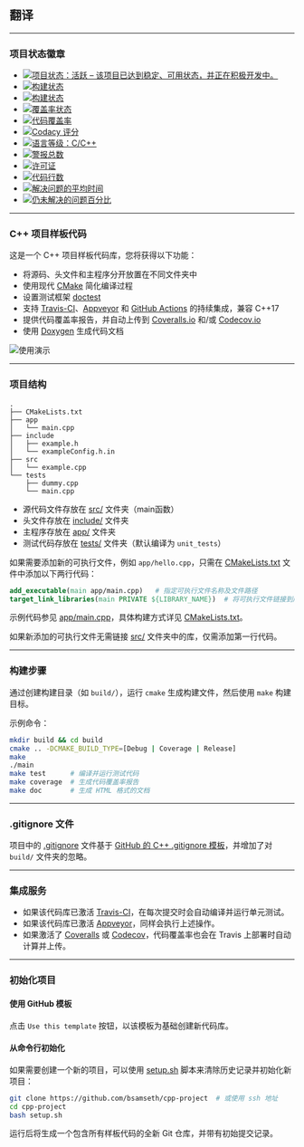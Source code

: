 ## 翻译

---

### 项目状态徽章

- [![项目状态：活跃 – 该项目已达到稳定、可用状态，并正在积极开发中。](http://www.repostatus.org/badges/latest/active.svg)](http://www.repostatus.org/#active)
- [![构建状态](https://travis-ci.org/bsamseth/cpp-project.svg?branch=master)](https://travis-ci.org/bsamseth/cpp-project)
- [![构建状态](https://ci.appveyor.com/api/projects/status/g9bh9kjl6ocvsvse/branch/master?svg=true)](https://ci.appveyor.com/project/bsamseth/cpp-project/branch/master)
- [![覆盖率状态](https://coveralls.io/repos/github/bsamseth/cpp-project/badge.svg?branch=master)](https://coveralls.io/github/bsamseth/cpp-project?branch=master)
- [![代码覆盖率](https://codecov.io/gh/bsamseth/cpp-project/branch/master/graph/badge.svg)](https://codecov.io/gh/bsamseth/cpp-project)
- [![Codacy 评分](https://api.codacy.com/project/badge/Grade/eb004322b0d146239a57eb242078e179)](https://www.codacy.com/app/bsamseth/cpp-project?utm_source=github.com&amp;utm_medium=referral&amp;utm_content=bsamseth/cpp-project&amp;utm_campaign=Badge_Grade)
- [![语言等级：C/C++](https://img.shields.io/lgtm/grade/cpp/g/bsamseth/cpp-project.svg?logo=lgtm&logoWidth=18)](https://lgtm.com/projects/g/bsamseth/cpp-project/context:cpp)
- [![警报总数](https://img.shields.io/lgtm/alerts/g/bsamseth/cpp-project.svg?logo=lgtm&logoWidth=18)](https://lgtm.com/projects/g/bsamseth/cpp-project/alerts/)
- [![许可证](https://img.shields.io/badge/license-Unlicense-blue.svg)](https://github.com/bsamseth/cpp-project/blob/master/LICENSE)
- [![代码行数](https://tokei.rs/b1/github/bsamseth/cpp-project)](https://github.com/Aaronepower/tokei)
- [![解决问题的平均时间](http://isitmaintained.com/badge/resolution/bsamseth/cpp-project.svg)](http://isitmaintained.com/project/bsamseth/cpp-project "解决问题的平均时间")
- [![仍未解决的问题百分比](http://isitmaintained.com/badge/open/bsamseth/cpp-project.svg)](http://isitmaintained.com/project/bsamseth/cpp-project "仍未解决的问题百分比")

---

### C++ 项目样板代码

这是一个 C++ 项目样板代码库，您将获得以下功能：

- 将源码、头文件和主程序分开放置在不同文件夹中
- 使用现代 [CMake](https://cmake.org/) 简化编译过程
- 设置测试框架 [doctest](https://github.com/onqtam/doctest)
- 支持 [Travis-CI](https://travis-ci.org/)、[Appveyor](https://www.appveyor.com) 和 [GitHub Actions](https://github.com/features/actions) 的持续集成，兼容 C++17
- 提供代码覆盖率报告，并自动上传到 [Coveralls.io](https://coveralls.io/) 和/或 [Codecov.io](https://codecov.io)
- 使用 [Doxygen](http://www.stack.nl/~dimitri/doxygen/) 生成代码文档

![使用演示](https://i.imgur.com/foymVfy.gif)

---

### 项目结构

```text
.
├── CMakeLists.txt
├── app
│   └── main.cpp
├── include
│   ├── example.h
│   └── exampleConfig.h.in
├── src
│   └── example.cpp
└── tests
    ├── dummy.cpp
    └── main.cpp
```

- 源代码文件存放在 [src/](src/) 文件夹（main函数）
- 头文件存放在 [include/](include/) 文件夹
- 主程序存放在 [app/](app/) 文件夹
- 测试代码存放在 [tests/](tests/) 文件夹（默认编译为 `unit_tests`）

如果需要添加新的可执行文件，例如 `app/hello.cpp`，只需在 [CMakeLists.txt](CMakeLists.txt) 文件中添加以下两行代码：

```cmake
add_executable(main app/main.cpp)   # 指定可执行文件名称及文件路径
target_link_libraries(main PRIVATE ${LIBRARY_NAME})  # 将可执行文件链接到库文件
```

示例代码参见 [app/main.cpp](app/main.cpp)，具体构建方式详见 [CMakeLists.txt](CMakeLists.txt)。

如果新添加的可执行文件无需链接 [src/](src/) 文件夹中的库，仅需添加第一行代码。

---

### 构建步骤

通过创建构建目录（如 `build/`），运行 `cmake` 生成构建文件，然后使用 `make` 构建目标。

示例命令：

```bash
mkdir build && cd build
cmake .. -DCMAKE_BUILD_TYPE=[Debug | Coverage | Release]
make
./main
make test      # 编译并运行测试代码
make coverage  # 生成代码覆盖率报告
make doc       # 生成 HTML 格式的文档
```

---

### .gitignore 文件

项目中的 [.gitignore](.gitignore) 文件基于 [GitHub 的 C++ .gitignore 模板](https://github.com/github/gitignore/blob/master/C%2B%2B.gitignore)，并增加了对 `build/` 文件夹的忽略。

---

### 集成服务

- 如果该代码库已激活 [Travis-CI](https://travis-ci.org/)，在每次提交时会自动编译并运行单元测试。
- 如果该代码库已激活 [Appveyor](https://www.appveyor.com)，同样会执行上述操作。
- 如果激活了 [Coveralls](https://coveralls.io) 或 [Codecov](https://codecov.io)，代码覆盖率也会在 Travis 上部署时自动计算并上传。

---

### 初始化项目

#### 使用 GitHub 模板

点击 `Use this template` 按钮，以该模板为基础创建新代码库。

#### 从命令行初始化

如果需要创建一个新的项目，可以使用 [setup.sh](setup.sh) 脚本来清除历史记录并初始化新项目：

```bash
git clone https://github.com/bsamseth/cpp-project  # 或使用 ssh 地址
cd cpp-project
bash setup.sh
```

运行后将生成一个包含所有样板代码的全新 Git 仓库，并带有初始提交记录。